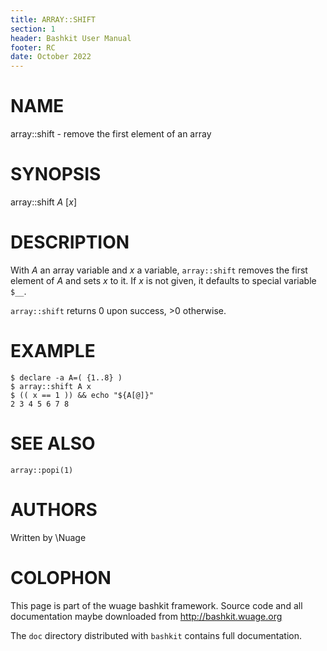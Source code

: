 ```yaml
---
title: ARRAY::SHIFT
section: 1
header: Bashkit User Manual
footer: RC
date: October 2022
---
```


# NAME

array::shift - remove the first element of an array

# SYNOPSIS

array::shift *A* [*x*]

# DESCRIPTION

With *A* an array variable and *x* a variable, `array::shift` removes the first
element of *A* and sets *x* to it. If *x* is not given, it defaults to special
variable `$__`.

`array::shift` returns 0 upon success, >0 otherwise.

# EXAMPLE

    $ declare -a A=( {1..8} )
    $ array::shift A x
    $ (( x == 1 )) && echo "${A[@]}"
    2 3 4 5 6 7 8

# SEE ALSO
`array::popi(1)`

# AUTHORS
Written by \\Nuage

# COLOPHON
This page is part of the wuage bashkit framework. Source code and all
documentation maybe downloaded from <http://bashkit.wuage.org>

The `doc` directory distributed with `bashkit` contains full documentation.
